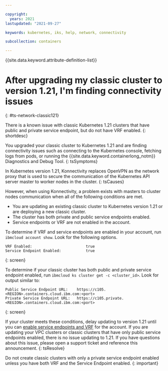 ```yaml
---

copyright:
  years: 2021
lastupdated: "2021-09-27"

keywords: kubernetes, iks, help, network, connectivity

subcollection: containers

---
```



{{site.data.keyword.attribute-definition-list}}


# After upgrading my classic cluster to version 1.21, I'm finding connectivity issues
{: #ts-network-classic121}

There is a known issue with classic Kubernetes 1.21 clusters that have public and private service endpoint, but do not have VRF enabled.
{: shortdesc}

You upgraded your classic cluster to Kubernetes 1.21 and are finding connectivity issues such as connecting to the Kubernetes console, fetching logs from pods, or running the {{site.data.keyword.containerlong_notm}} Diagnostics and Debug Tool.
{: tsSymptoms}

In Kubernetes version 1.21, Konnectivity replaces OpenVPN as the network proxy that is used to secure the communication of the Kubernetes API server master to worker nodes in the cluster.
{: tsCauses}

However, when using Konnectivity, a problem exists with masters to cluster nodes communication when all of the following conditions are met.

- You are updating an existing classic cluster to Kubernetes version 1.21 or are deploying a new classic cluster.
- The cluster has both private and public service endpoints enabled.
- Service endpoints or VRF are not enabled in the account.

To determine if VRF and service endpoints are enabled in your account, run `ibmcloud account show`. Look for the following options.

```
VRF Enabled:                        true   
Service Endpoint Enabled:           true 
```
{: screen}


To determine if your classic cluster has both public and private service endpoint enabled, run `ibmcloud ks cluster get -c <cluster_id>`. Look for output similar to:

```
Public Service Endpoint URL:    https://c105.<REGION>.containers.cloud.ibm.com:<port> 
Private Service Endpoint URL:   https://c105.private.<REGION>.containers.cloud.ibm.com:<port> 
```
{: screen}

If your cluster meets these conditions, delay updating to version 1.21 until you can [enable service endpoints and VRF](/docs/account?topic=account-vrf-service-endpoint&interface=ui#vrf) for the account. If you are updating your VPC clusters or classic clusters that have only public service endpoints enabled, there is no issue updating to 1.21. If you have questions about this issue, please open a support ticket and reference this announcement.
{: tsResolve}

Do not create classic clusters with only a private service endpoint enabled unless you have both VRF and the Service Endpoint enabled.
{: important}





